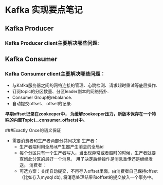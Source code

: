# Kafka 实现要点笔记

## Kafka Producer

### Kafka Producer client主要解决哪些问题:

## Kafka Consumer

### Kafka Consumer client主要解决哪些问题：
* 与Kafka服务器之间的网络连接的管理、心跳检测、请求超时重试等底层操作.
* 订阅topic的分区数量、分区leader副本的网络拓扑.
* Consumer Group的rebalance.
* 自动提交offset、 offset的记录.  

 **早期offset记录在zookeeper中， 为缓解zookeeper压力，新版本保存在一个特殊的内部Topic(__consumer_offsets)中。**

###Exactly Once的语义保证
* 需要消费者和生产者两部分共同决定
生产者：
    * 生产者端利用全局id产生器产生消息的全局id
    * 每个分区只有一个生产者写入，当出现异常或者超时的时候，生产者就要查询此分区的最好一个消息，
    用了决定后续操作是消息重传还是继续发送。
消费者：
    * 可选方案：关闭自动提交，不再存入offset里面，由消费者自己保持offset（比如存入mysql db), 
    将消息处理结果和offset的提交放入一个事务中。

